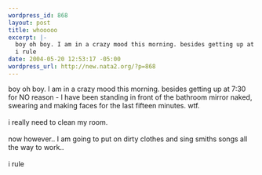 ```yaml
--- 
wordpress_id: 868
layout: post
title: whooooo
excerpt: |-
  boy oh boy. I am in a crazy mood this morning. besides getting up at 7:30 for NO reason  - I have been standing in front of the bathroom mirror naked, swearing and making faces for the last fifteen minutes. wtf. i really need to clean my room. now however.. I am going to put on dirty clothes and sing smiths songs all the way to work.. 
  i rule
date: 2004-05-20 12:53:17 -05:00
wordpress_url: http://new.nata2.org/?p=868
---
```

boy oh boy. I am in a crazy mood this morning. besides getting up at 7:30 for NO reason  - I have been standing in front of the bathroom mirror naked, swearing and making faces for the last fifteen minutes. wtf. <br/><br/>i really need to clean my room. <br/><br/>now however.. I am going to put on dirty clothes and sing smiths songs all the way to work.. 
<br/><br/>i rule
